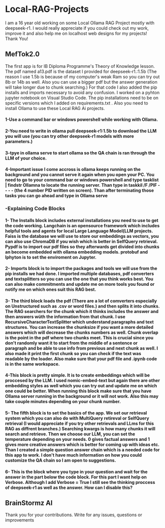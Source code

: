# Local-RAG-Projects
I am a 16 year old working on some Local Ollama RAG Project mostly with deepseek-r1. I would really appreciate if you could check out my work, improve it and also help me on localhost web designs for my projects! Thank You!

## MefTok2.0
The first app is for IB Diploma Programme's Theory of Knowledge lesson. The pdf named a13.pdf is the dataset I provided for deepseek-r1.:1.5b (The reason I use 1.5b is because of my computer's weak Ram so you can try out 8b or 14b as well. Also you can use a bigger pdf but the answer generation will take longer due to chunk searching.) For that code I also added the pip installs and imports necessary to avoid any confusion. I worked on a pyhton jupyter notebook on Visual Studio Code. The pip installations need to be on specific versions which I added on requirements.txt . Also you need to install Ollama to use these Local RAG Ai projects.

#### 1-Use a command bar or windows powershell while working with Ollama. 
#### 2-You need to write in ollama pull deepseek-r1:1.5b to download the LLM you will use (you can try other deepseek-r1 models with more parameters.) 
#### 3-tpye in ollama serve to start ollama so the QA chain is ran through the LLM of your choice.
#### 4-Important issue I come accross is ollama keeps running on the background and you cannot serve it again when you open your PC. You need to go to your command bar or windows powershell and type tasklist | findstr Ollamna to locate the running server. Than type in taskkil /F /PIF - - - - (the 4 number PID written on screen). Than after terminating those tasks you can go ahead and type in Ollama serve

### -Explaining Code Blocks
#### 1- The Installs block includes external installations you need to use to get the code working. Langchain is an opensource framework which includes helpful tools and agents for local Large Language Model(LLM projects. Faiss is the database we will use to store our embeddings as vectors, you can also use ChromaDB if you wish which is better in SelfQuery retrieval. Pypdf is to import our pdf files so they afterwards get divided into chunks an become embedded with ollama embedding models. protobuf and Iphyton is to set the enviroment on Jupyter.
#### 2- Imports block is to import the packages and tools we will use from the pip installs we had done. I imported multiple databases, pdf converters and textsplitters so you can use the one that you think works best. You can also make commitments and update me on more tools you found or notify me on which ones suit this RAG best.
#### 3- The third block loads the pdf (There are a lot of comverters especially on Unstructured such as .csv or word files.) and then splits it into chunks. The RAG searchers for the chunk which it thinks includes the answer and then answers wüth the information from that chunk. I use RecursiveCharacterTextSplitter which understand paragraphs and text structures. You can increase the chunksize if you want a more detailed answers which will decrease the chunks numbers as well. Chunk overlap is the point in the pdf where two chunks meet. This is crucial since you don't randomly want it to start from the middle of a sentence or paragraph and be able to use info from previous and next chunk as well. I also made it print the first chunk so you can check if the text was readable by the loader. Also make sure that your pdf file and .ipynb code is in the same workspace.
#### 4-This block is pretty simple. It is to create embeddings which will be proccesed by the LLM. I used nomic-embed-text but again there are other embedding styles as well which you can try out and update me on which one could be better. When running this block make sure that you have Ollama server running in the background or it will not work. Also this may take couple minutes depending on your chunk number.
#### 5- The fifth block is to set the basics of the app. We set our retrieval system which you can also do with MultiQuery retireval or SelfQuery retrieval (I would appreciate if you try other retrievals and LLms for this RAG as diffrent branches.) Searching kwargs is how many chunks it will search and retrieve. Then we choose our LLM, you can set the temperature depending on your needs. 0 gives factual answers and 1 gives more creative answers which is better for coming up with ideas etc. Than I created a simple question answer chain which is a needed code for this app to work. I don't have much information on how you could customize the QA chain so I am open to suggestions.
#### 6- This is the block where you type in your question and wait for the answer in the part below the code block. For this part I want help on Verbose. Although I add Verbose = True I still see the thinking proccess of deepseek-r1 as well as the answer. How can I disable this?

## BrainStormz AI


Thank you for your contributions. Write for any issues, questions or improvements
